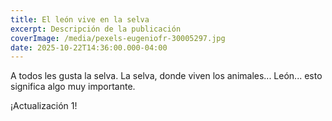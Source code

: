```yaml
---
title: El león vive en la selva
excerpt: Descripción de la publicación
coverImage: /media/pexels-eugeniofr-30005297.jpg
date: 2025-10-22T14:36:00.000-04:00
---
```

A todos les gusta la selva. La selva, donde viven los animales... León... esto significa algo muy importante. 

¡Actualización 1!